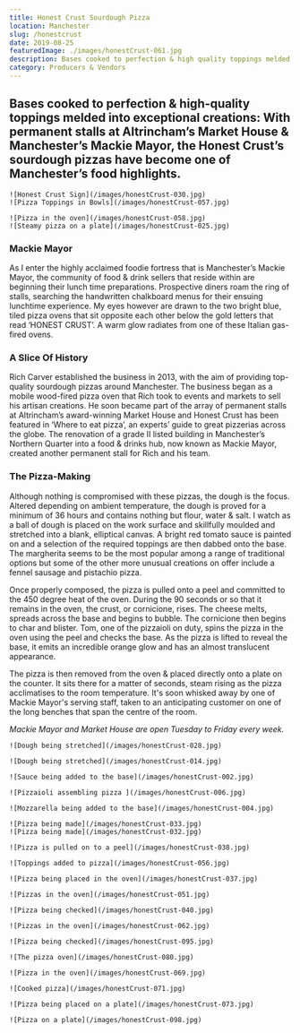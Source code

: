 ```yaml
---
title: Honest Crust Sourdough Pizza
location: Manchester
slug: /honestcrust
date: 2019-08-25
featuredImage: ./images/honestCrust-061.jpg
description: Bases cooked to perfection & high quality toppings melded into exceptional creations. With permanent stalls at Altrincham’s Market House & Manchester’s Mackie Mayor, the Honest Crust’s sourdough pizzas have become one of Manchester’s food highlights.
category: Producers & Vendors
---
```

## Bases cooked to perfection & high-quality toppings melded into exceptional creations: With permanent stalls at Altrincham’s Market House & Manchester’s Mackie Mayor, the Honest Crust’s sourdough pizzas have become one of Manchester’s food highlights.

```grid|2
![Honest Crust Sign](/images/honestCrust-030.jpg)
![Pizza Toppings in Bowls](/images/honestCrust-057.jpg)

```
```grid|2
![Pizza in the oven](/images/honestCrust-058.jpg)
![Steamy pizza on a plate](/images/honestCrust-025.jpg)

```
### Mackie Mayor
As I enter the highly acclaimed foodie fortress that is Manchester’s Mackie Mayor, the community of food & drink sellers that reside within are beginning their lunch time preparations.  Prospective diners roam the ring of stalls, searching the handwritten chalkboard menus for their ensuing lunchtime experience.  My eyes however are drawn to the two bright blue, tiled pizza ovens that sit opposite each other below the gold letters that read ‘HONEST CRUST’.  A warm glow radiates from one of these Italian gas-fired ovens. 

### A Slice Of History
Rich Carver established the business in 2013, with the aim of providing top-quality sourdough pizzas around Manchester. The business began as a mobile wood-fired pizza oven that Rich took to events and markets to sell his artisan creations.  He soon became part of the array of permanent stalls at Altrincham’s award-winning Market House and Honest Crust has been featured in ‘Where to eat pizza’, an experts’ guide to great pizzerias across the globe. The renovation of a grade II listed building in Manchester’s Northern Quarter into a food & drinks hub, now known as Mackie Mayor, created another permanent stall for Rich and his team.

### The Pizza-Making
Although nothing is compromised with these pizzas, the dough is the focus.  Altered depending on ambient temperature, the dough is proved for a minimum of 36 hours and contains nothing but flour, water & salt.  I watch as a ball of dough is placed on the work surface and skillfully moulded and stretched into a blank, elliptical canvas. A bright red tomato sauce is painted on and a selection of the required toppings are then dabbed onto the base.  The margherita seems to be the most popular among a range of traditional options but some of the other more unusual creations on offer include a fennel sausage and pistachio pizza.  

Once properly composed, the pizza is pulled onto a peel and committed to the 450 degree heat of the oven.  During the 90 seconds or so that it remains in the oven, the crust, or cornicione, rises. The cheese melts, spreads across the base and begins to bubble. The cornicione then begins to char and blister.  Tom, one of the pizzaioli on duty, spins the pizza in the oven using the peel and checks the base.  As the pizza is lifted to reveal the base, it emits an incredible orange glow and has an almost translucent appearance.

The pizza is then removed from the oven & placed directly onto a plate on the counter. It sits there for a matter of seconds, steam rising as the pizza acclimatises to the room temperature.  It's soon whisked away by one of Mackie Mayor's serving staff, taken to an  anticipating customer on one of the long benches that span the centre of the room. 

*Mackie Mayor and Market House are open Tuesday to Friday every week.*

```grid|2
![Dough being stretched](/images/honestCrust-028.jpg)

![Dough being stretched](/images/honestCrust-014.jpg)
```

```grid|1
![Sauce being added to the base](/images/honestCrust-002.jpg)
```

```grid|2
![Pizzaioli assembling pizza ](/images/honestCrust-006.jpg)

![Mozzarella being added to the base](/images/honestCrust-004.jpg)
```

```grid|2
![Pizza being made](/images/honestCrust-033.jpg)
![Pizza being made](/images/honestCrust-032.jpg)
```

```grid|1
![Pizza is pulled on to a peel](/images/honestCrust-038.jpg)
```

```grid|2
![Toppings added to pizza](/images/honestCrust-056.jpg)

![Pizza being placed in the oven](/images/honestCrust-037.jpg)
```

```grid|2
![Pizzas in the oven](/images/honestCrust-051.jpg)

![Pizza being checked](/images/honestCrust-040.jpg)
```

```grid|2
![Pizzas in the oven](/images/honestCrust-062.jpg)

![Pizza being checked](/images/honestCrust-095.jpg)
```

```grid|1
![The pizza oven](/images/honestCrust-080.jpg)
```

```grid|2
![Pizza in the oven](/images/honestCrust-069.jpg)

![Cooked pizza](/images/honestCrust-071.jpg)
```

```grid|2
![Pizza being placed on a plate](/images/honestCrust-073.jpg)

![Pizza on a plate](/images/honestCrust-098.jpg)
```

